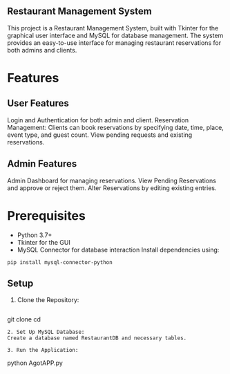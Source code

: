 ## Restaurant Management System

This project is a Restaurant Management System, built with Tkinter for the graphical user interface and MySQL for database management. The system provides an easy-to-use interface for managing restaurant reservations for both admins and clients.

# Features

## User Features

Login and Authentication for both admin and client.
Reservation Management:
Clients can book reservations by specifying date, time, place, event type, and guest count.
View pending requests and existing reservations.

## Admin Features

Admin Dashboard for managing reservations.
View Pending Reservations and approve or reject them.
Alter Reservations by editing existing entries.

# Prerequisites

* Python 3.7+
* Tkinter for the GUI
* MySQL Connector for database interaction
Install dependencies using:
```
pip install mysql-connector-python
```

## Setup

1. Clone the Repository:
   ```
  git clone <repository-url>
  cd <repository-folder>
   ```
2. Set Up MySQL Database:
  Create a database named RestaurantDB and necessary tables.

3. Run the Application:

  ```
  python AgotAPP.py
  ```
